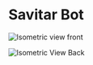 # Savitar Bot

![Isometric view front](./images/Screenshot%20(186).png)


![Isometric View Back](./images/Screenshot%20(193).png)
